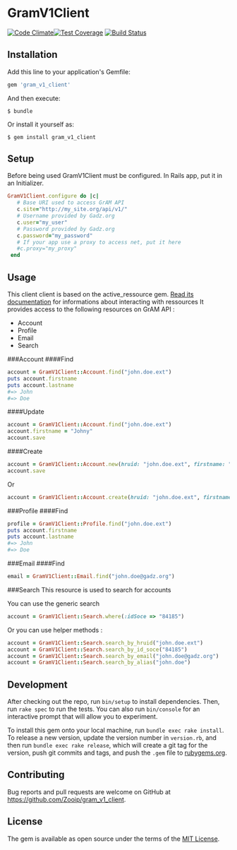 # GramV1Client
[![Code Climate](https://codeclimate.com/github/Zooip/gram_v1_client/badges/gpa.svg)](https://codeclimate.com/github/Zooip/gram_v1_client)[![Test Coverage](https://codeclimate.com/github/Zooip/gram_v1_client/badges/coverage.svg)](https://codeclimate.com/github/Zooip/gram_v1_client/coverage) [![Build Status](https://travis-ci.org/Zooip/gram_v1_client.svg?branch=master)](https://travis-ci.org/Zooip/gram_v1_client)
## Installation

Add this line to your application's Gemfile:

```ruby
gem 'gram_v1_client'
```

And then execute:

    $ bundle

Or install it yourself as:

    $ gem install gram_v1_client

## Setup
  
  Before being used GramV1Client must be configured. In Rails app, put it in an Initializer.

```ruby
GramV1Client.configure do |c|
   # Base URI used to access GrAM API
   c.site="http://my_site.org/api/v1/"
   # Username provided by Gadz.org
   c.user="my_user"
   # Password provided by Gadz.org
   c.password="my_password"
   # If your app use a proxy to access net, put it here
   #c.proxy="my_proxy"
 end
```
## Usage

This client client is based on the active_ressource gem. [Read its documentation](https://github.com/rails/activeresource) for informations about interacting with ressources
It provides access to the following resources on GrAM API :

 - Account
 - Profile
 - Email
 - Search

###Account
####Find
```ruby
account = GramV1Client::Account.find("john.doe.ext")
puts account.firstname
puts account.lastname
#=> John
#=> Doe
```
####Update
```ruby
account = GramV1Client::Account.find("john.doe.ext")
account.firstname = "Johny"
account.save
```

####Create
```ruby
account = GramV1Client::Account.new(hruid: "john.doe.ext", firstname: "John", lastname: "Doe")
account.save
```
Or
```ruby
account = GramV1Client::Account.create(hruid: "john.doe.ext", firstname: "John", lastname: "Doe")
```

###Profile
####Find
```ruby
profile = GramV1Client::Profile.find("john.doe.ext")
puts account.firstname
puts account.lastname
#=> John
#=> Doe
```

###Email
####Find
```ruby
email = GramV1Client::Email.find("john.doe@gadz.org")
```

###Search
This resource is used to search for accounts

You can use the generic search
```ruby
account = GramV1Client::Search.where(:idSoce => "84185")
```

Or you can use helper methods :
```ruby
account = GramV1Client::Search.search_by_hruid("john.doe.ext")
account = GramV1Client::Search.search_by_id_soce("84185")
account = GramV1Client::Search.search_by_email("john.doe@gadz.org")
account = GramV1Client::Search.search_by_alias("john.doe")
```
## Development

After checking out the repo, run `bin/setup` to install dependencies. Then, run `rake spec` to run the tests. You can also run `bin/console` for an interactive prompt that will allow you to experiment.

To install this gem onto your local machine, run `bundle exec rake install`. To release a new version, update the version number in `version.rb`, and then run `bundle exec rake release`, which will create a git tag for the version, push git commits and tags, and push the `.gem` file to [rubygems.org](https://rubygems.org).

## Contributing

Bug reports and pull requests are welcome on GitHub at https://github.com/Zooip/gram_v1_client.


## License

The gem is available as open source under the terms of the [MIT License](http://opensource.org/licenses/MIT).

